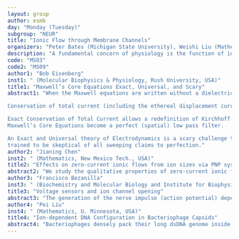```yaml
---
layout: group
author: esmb
day: "Monday (Tuesday)"
subgroup: "NEUR"
title: "Ionic Flow through Membrane Channels"
organizers: "Peter Bates (Michigan State University), Weishi Liu (Mathematics, U. Kansas, USA), Mingji Zhang (Mathematics, New Mexico Tech., USA)"
description: "A fundamental concern of physiology is the function of ion channels, these being essential to most cellular processes. Ion channels are cylindrical proteins with hollow cores that provide a controllable path for electro-diffusion of ions through membranes. Thus, they establish communication among cells and the external environment and affect the cell membrane potential. This way, ion channels control a wide range of biological functions. The study of ion channels consists of two related major topics: The structures of the different ion channels and the ionic flow properties within those channels. This session will focus on the latter. With the structure of an open channel given, there are many important aspects to its electro-diffusion properties. Beyond general electro-diffusion phenomena for electrolytic solutions in bulk or near charged walls, the study of ionic flows through channels should take into consideration boundary conditions in the concentration of ion species, the effective sizes and valences of the different ions, and the structure of the channel, including the distribution of permanent charge. One would like to gain an understanding of selectivity and the values of reversal potentials for the separate flows of the ionic species in a given channel. This session will explore those issues."
code: "MS03"
code2: "MS09"
author1: "Bob Eisenberg"
inst1: " (Molecular Biophysics & Physiology, Rush University, USA)"
title1: "Maxwell’s Core Equations Exact, Universal, and Scary"
abstract1: "When the Maxwell equations are written without a dielectric constant, they are universal and exact, for biological and technological applications, from inside atoms to between stars. Dielectric and polarization phenomena need then to be described by stress strain relations for charge, that show how charge redistributes when the electric field is changed, in each system of interest.

Conservation of total current (including the ethereal displacement current ε_0  ∂E∕∂t) is then as exact as the Maxwell equations themselves and independent of any property of matter. It is a consequence of the Lorentz invariance of the elementary charge, a property of all locally inertial systems, described by the theory of relativity.

Exact Conservation of Total Current allows a redefinition of Kirchhoff’s current law that is itself exact. In unbranched systems like circuit components or ion channels, conservation of total current becomes equality. Spatial dependence of total current disappears in that case. Hopping phenomena disappear. Spatial Brownian motion disappears. The infinite variation of a Brownian model of thermal noise becomes the zero spatial variation of total current.
Maxwell’s Core Equations become a perfect (spatial) low pass filter.

An Exact and Universal theory of Electrodynamics is a scary challenge to scientists like me,
trained to be skeptical of all sweeping claims to perfection."
author2: "Jianing Chen"
inst2: " (Mathematics, New Mexico Tech., USA)"
title2: "Effects on zero-current ionic flows from ion sizes via PNP system with boundary layers"
abstract2: "We study the qualitative properties of zero-current ionic flows via Poisson-Nernst-Planck systems for two oppositely charged particles with boundary layers. Local Bikerman’s hard-sphere model is included in the system to account for finite ion size effects. Of particular interest is to examine the effects on the zero-current ionic flows from finite ion sizes, diffusion coefficients, ion valences and boundary layers due to the violation of electroneutrality boundary conditions. The nonlinear interplays among those system parameters are characterized in detail, which provides better understandings of the internal dynamics of ionic flows through membrane channels."
author3: "Francisco Bezanilla"
inst3: " (Biochemistry and Molecular Biology and Institute for Biophysical Dynamics, University of Chicago and CINV, University of Valparaiso, Chile., USA)"
title3: "Voltage sensors and ion channel opening"
abstract3: "The generation of the nerve impulse (action potential) depends on voltage-dependent sodium channels that must open before voltage-dependent potassium channels. We will briefly explain the voltage sensors that give voltage dependence of the ion channels. The voltage sensors have intrinsic charges in the channel protein which move in the cell membrane electric field and generate gating currents. Experiments with voltage clamp and site-directed fluorescence describe molecular details of the voltage sensor operation indicating the paths followed by the charged arginine residues within the protein core. A detailed study of the residues in the core show that the nature of the side chains determine that Na channels are faster than K channels. The canonical coupling of the voltage sensor to the conduction pore is via the linker between transmembrane segments S3 and S4. We will describe that the proximity of the S4 segment of the voltage sensor and the S5 segment of the pore region makes another noncanonical coupling pathway. The molecular basis of this pathway will be described."
author4: "Pei Liu"
inst4: " (Mathematics, U. Minnesota, USA)"
title4: "Ion-dependent DNA Configuration in Bacteriophage Capsids"
abstract4: "Bacteriophages densely pack their long dsDNA genome inside a protein capsid. The conformation of the viral genome inside the capsid is consistent with a hexagonal liquid crystalline structure, and experimental results have confirmed that it depends on environmental ionic conditions. In this work, we propose a biophysical model to describe the dependence of DNA configurations inside bacteriophage capsids on ions types and concentrations. The total free energy of the system combines the liquid crystal free energy, the electrostatic energy and the Lennard--Jones energy. The equilibrium points of this energy solve a highly nonlinear, second order partial differential equation (PDE) that defines the distributions of DNA and the ions inside the capsid. We develop a computational approach to simulate predictions of our model. The numerical results show good agreement with existing experiments and molecular dynamics simulations."
---
```

